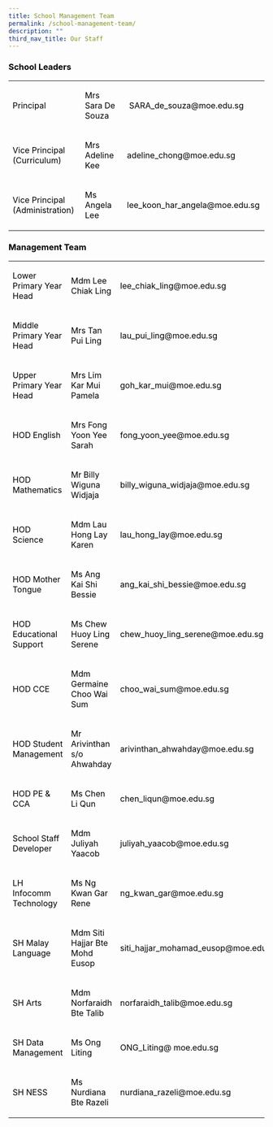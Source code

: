 ```yaml
---
title: School Management Team
permalink: /school-management-team/
description: ""
third_nav_title: Our Staff
---
```

<h3><span style="color: #000000;">School Leaders</span></h2>
<table width="691">
<tbody>
<tr>
<td width="199">
<p><span style="color: #000000;">Principal</span></p>
</td>
<td width="209">
<p><span style="color: #000000;">Mrs Sara De Souza</span></p>
</td>
<td width="283">
<p><span style="color: #000000;">&nbsp;SARA_de_souza@moe.edu.sg</span></p>
</td>
</tr>
<tr>
<td width="199">
<p><span style="color: #000000;">Vice Principal (Curriculum)</span></p>
</td>
<td width="209">
<p><span style="color: #000000;">Mrs Adeline Kee&nbsp;</span></p>
</td>
<td width="283">
<p><span style="color: #000000;">adeline_chong@moe.edu.sg&nbsp;</span></p>
</td>
</tr>
<tr>
<td width="199">
<p><span style="color: #000000;">Vice Principal (Administration)</span></p>
</td>
<td width="209">
<p><span style="color: #000000;">Ms Angela Lee</span></p>
</td>
<td width="283">
<p><span style="color: #000000;">lee_koon_har_angela@moe.edu.sg</span></p>
</td>
</tr>
</tbody>
</table>
<p></p>
<h3><span style="color: #000000;">Management Team</span></h2>
<table width="691">
<tbody>
<tr>
<td width="199">
<p><span style="color: #000000;">Lower Primary Year Head</span></p>
</td>
<td width="209">
<p><span style="color: #000000;">Mdm Lee Chiak Ling</span></p>
</td>
<td width="283">
<p><span style="color: #000000;">lee_chiak_ling@moe.edu.sg</span></p>
</td>
</tr>
<tr>
<td width="199">
<p><span style="color: #000000;">Middle Primary Year Head</span></p>
</td>
<td width="209">
<p><span style="color: #000000;">Mrs Tan Pui Ling</span></p>
</td>
<td width="283">
<p><span style="color: #000000;">lau_pui_ling@moe.edu.sg</span></p>
</td>
</tr>
<tr>
<td width="199">
<p><span style="color: #000000;">Upper Primary Year Head</span></p>
</td>
<td width="209">
<p><span style="color: #000000;">Mrs Lim Kar Mui Pamela</span></p>
</td>
<td width="283">
<p><span style="color: #000000;">goh_kar_mui@moe.edu.sg</span></p>
</td>
</tr>
<tr>
<td width="199">
<p><span style="color: #000000;">HOD English</span></p>
</td>
<td width="209">
<p><span style="color: #000000;">Mrs Fong Yoon Yee Sarah</span></p>
</td>
<td width="283">
<p><span style="color: #000000;">fong_yoon_yee@moe.edu.sg</span></p>
</td>
</tr>
<tr>
<td width="199">
<p><span style="color: #000000;">HOD Mathematics</span></p>
</td>
<td width="209">
<p><span style="color: #000000;">Mr Billy Wiguna Widjaja</span></p>
</td>
<td width="283">
<p><span style="color: #000000;">billy_wiguna_widjaja@moe.edu.sg</span></p>
</td>
</tr>
<tr>
<td width="199">
<p><span style="color: #000000;">HOD Science</span></p>
</td>
<td width="209">
<p><span style="color: #000000;">Mdm Lau Hong Lay Karen</span></p>
</td>
<td width="283">
<p><span style="color: #000000;">lau_hong_lay@moe.edu.sg</span></p>
</td>
</tr>
<tr>
<td width="199">
<p><span style="color: #000000;">HOD Mother Tongue</span></p>
</td>
<td width="209">
<p><span style="color: #000000;">Ms Ang Kai Shi Bessie</span></p>
</td>
<td width="283">
<p><span style="color: #000000;">ang_kai_shi_bessie@moe.edu.sg</span></p>
</td>
</tr>
<tr>
<td width="199">
<p><span style="color: #000000;">HOD Educational Support</span></p>
</td>
<td width="209">
<p><span style="color: #000000;">Ms Chew Huoy Ling Serene</span></p>
</td>
<td width="283">
<p><span style="color: #000000;">chew_huoy_ling_serene@moe.edu.sg</span></p>
</td>
</tr>
<tr>
<td width="199">
<p><span style="color: #000000;">HOD CCE</span></p>
</td>
<td width="209">
<p><span style="color: #000000;">Mdm Germaine Choo Wai Sum</span></p>
</td>
<td width="283">
<p><span style="color: #000000;">choo_wai_sum@moe.edu.sg</span></p>
</td>
</tr>
<tr>
<td width="199">
<p><span style="color: #000000;">HOD Student Management</span></p>
</td>
<td width="209">
<p><span style="color: #000000;">Mr Arivinthan s/o Ahwahday</span></p>
</td>
<td width="283">
<p><span style="color: #000000;">arivinthan_ahwahday@moe.edu.sg</span></p>
</td>
</tr>
<tr>
<td width="199">
<p><span style="color: #000000;">HOD PE &amp; CCA</span></p>
</td>
<td width="209">
<p><span style="color: #000000;">Ms Chen Li Qun</span></p>
</td>
<td width="283">
<p><span style="color: #000000;">chen_liqun@moe.edu.sg</span></p>
</td>
</tr>
<tr>
<td width="199">
<p><span style="color: #000000;">School Staff Developer</span></p>
</td>
<td width="209">
<p><span style="color: #000000;">Mdm Juliyah Yaacob</span></p>
</td>
<td width="283">
<p><span style="color: #000000;">juliyah_yaacob@moe.edu.sg</span></p>
</td>
</tr>
<tr>
<td width="199">
<p><span style="color: #000000;">LH Infocomm Technology</span></p>
</td>
<td width="209">
<p><span style="color: #000000;">Ms Ng Kwan Gar Rene</span></p>
</td>
<td width="283">
<p><span style="color: #000000;">ng_kwan_gar@moe.edu.sg</span></p>
</td>
</tr>
<tr>
<td width="199">
<p><span style="color: #000000;">SH Malay Language</span></p>
</td>
<td width="209">
<p><span style="color: #000000;">Mdm Siti Hajjar Bte Mohd Eusop</span></p>
</td>
<td width="283">
<p><span style="color: #000000;">siti_hajjar_mohamad_eusop@moe.edu.sg</span></p>
</td>
</tr>
<tr>
<td width="199">
<p><span style="color: #000000;">SH Arts</span></p>
</td>
<td width="209">
<p><span style="color: #000000;">Mdm Norfaraidh Bte Talib</span></p>
</td>
<td width="283">
<p><span style="color: #000000;">norfaraidh_talib@moe.edu.sg</span></p>
</td>
</tr>
<tr>
<td width="199">
<p><span style="color: #000000;">SH Data Management</span></p>
</td>
<td width="209">
<p><span style="color: #000000;">Ms Ong Liting</span></p>
</td>
<td width="283">
<p><span style="color: #000000;">ONG_Liting@ moe.edu.sg</span></p>
</td>
</tr>
<tr>
<td width="199">
<p><span style="color: #000000;">SH NESS</span></p>
</td>
<td width="209">
<p><span style="color: #000000;">Ms Nurdiana Bte Razeli</span></p>
</td>
<td width="283">
<p><span style="color: #000000;">nurdiana_razeli@moe.edu.sg</span></p>
</td>
</tr>
</tbody>
</table>